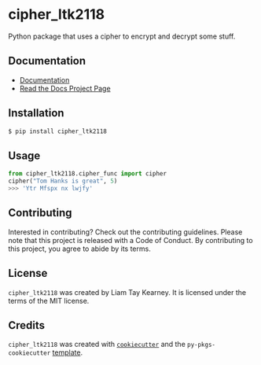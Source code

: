 # cipher_ltk2118

Python package that uses a cipher to encrypt and decrypt some stuff.

## Documentation

- [Documentation](https://cipher-kearney-liamtay.readthedocs.io/en/latest/)
- [Read the Docs Project Page](https://readthedocs.org/projects/cipher-kearney-liamtay/)

## Installation

```bash
$ pip install cipher_ltk2118
```

## Usage

```python
from cipher_ltk2118.cipher_func import cipher
cipher("Tom Hanks is great", 5)
>>> 'Ytr Mfspx nx lwjfy'
```

## Contributing

Interested in contributing? Check out the contributing guidelines. Please note that this project is released with a Code of Conduct. By contributing to this project, you agree to abide by its terms.

## License

`cipher_ltk2118` was created by Liam Tay Kearney. It is licensed under the terms of the MIT license.

## Credits

`cipher_ltk2118` was created with [`cookiecutter`](https://cookiecutter.readthedocs.io/en/latest/) and the `py-pkgs-cookiecutter` [template](https://github.com/py-pkgs/py-pkgs-cookiecutter).
